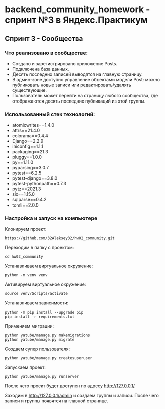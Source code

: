 # backend_community_homework - спринт №3 в Яндекс.Практикум

## Спринт 3 - Сообщества

### Что реализовано в сообществе:
- Создано и зарегистрировано приложение Posts.
- Подключена база данных.
- Десять последних записей выводятся на главную страницу.
- В админ-зоне доступно управление объектами модели Post: можно публиковать новые записи или редактировать/удалять существующие.
- Пользователь может перейти на страницу любого сообщества, где отображаются десять последних публикаций из этой группы.

### Использованный стек технологий:
- atomicwrites==1.4.0
- attrs==21.4.0
- colorama==0.4.4
- Django==2.2.9
- iniconfig==1.1.1
- packaging==21.3
- pluggy==1.0.0
- py==1.11.0
- pyparsing==3.0.7
- pytest==6.2.5
- pytest-django==3.8.0
- pytest-pythonpath==0.7.3
- pytz==2021.3
- six==1.15.0
- sqlparse==0.4.2
- tomli==2.0.0

### Настройка и запуск на компьютере
Клонируем проект:
```
https://github.com/32Aleksey32/hw02_community.git
```
Переходим в папку с проектом:
```
cd hw02_community
```
Устанавливаем виртуальное окружение:
```
python -m venv venv
```
Активируем виртуальное окружение:
```
source venv/Scripts/activate
```
Устанавливаем зависимости:
```
python -m pip install --upgrade pip
pip install -r requirements.txt
```
Применяем миграции:
```
python yatube/manage.py makemigrations
python yatube/manage.py migrate
```
Создаем супер пользователя:
```
python yatube/manage.py createsuperuser
```
Запускаем проект:
```
python yatube/manage.py runserver
```
После чего проект будет доступен по адресу http://127.0.0.1/

Заходим в http://127.0.0.1/admin и создаем группы и записи. После чего записи и группы появятся на главной странице.
